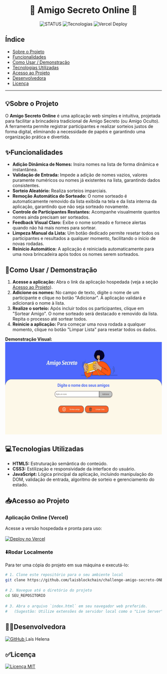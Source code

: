 <h1 align="center">🎁 Amigo Secreto Online 🎅</h1>

<p align="center">
  <img alt="STATUS" src="https://img.shields.io/badge/STATUS-CONCLU%C3%8DDO-brightgreen">
  <img alt="Tecnologias" src="https://img.shields.io/badge/TECNOLOGIAS-HTML%20%7C%20CSS%20%7C%20JavaScript-blue">
  <img alt="Vercel Deploy" src="https://therealsujitk-vercel-badge.vercel.app/?app=amigo-secreto">
</p>

## Índice

*   [Sobre o Projeto](#sobre-o-projeto)
*   [Funcionalidades](#funcionalidades)
*   [Como Usar / Demonstração](#como-usar--demonstração)
*   [Tecnologias Utilizadas](#tecnologias-utilizadas)
*   [Acesso ao Projeto](#acesso-ao-projeto)
*   [Desenvolvedora](#desenvolvedora)
*   [Licença](#licença)

---

## 💡Sobre o Projeto

O **Amigo Secreto Online** é uma aplicação web simples e intuitiva, projetada para facilitar a brincadeira tradicional de Amigo Secreto (ou Amigo Oculto). A ferramenta permite registrar participantes e realizar sorteios justos de forma digital, eliminando a necessidade de papéis e garantindo uma organização prática e divertida.

## ✨Funcionalidades

*   **Adição Dinâmica de Nomes:** Insira nomes na lista de forma dinâmica e instantânea.
*   **Validação de Entrada:** Impede a adição de nomes vazios, valores puramente numéricos ou nomes já existentes na lista, garantindo dados consistentes.
*   **Sorteio Aleatório:** Realiza sorteios imparciais.
*   **Remoção Automática do Sorteado:** O nome sorteado é automaticamente removido da lista exibida na tela e da lista interna da aplicação, garantindo que não seja sorteado novamente.
*   **Controle de Participantes Restantes:** Acompanhe visualmente quantos nomes ainda precisam ser sorteados.
*   **Feedback Visual Claro:** Exibe o nome sorteado e fornece alertas quando não há mais nomes para sortear.
*   **Limpeza Manual da Lista:** Um botão dedicado permite resetar todos os participantes e resultados a qualquer momento, facilitando o início de novas rodadas.
*   **Reinício Automático:** A aplicação é reiniciada automaticamente para uma nova brincadeira após todos os nomes serem sorteados.

## 🚀Como Usar / Demonstração 

1.  **Acesse a aplicação:** Abra o link da aplicação hospedada (veja a seção [Acesso ao Projeto](#acesso-ao-projeto)).
2.  **Adicione os nomes:** No campo de texto, digite o nome de um participante e clique no botão "Adicionar". A aplicação validará e adicionará o nome à lista.
3.  **Realize o sorteio:** Após incluir todos os participantes, clique em "Sortear Amigo". O nome sorteado será destacado e removido da lista. Repita o processo até sortear todos. 
4.  **Reinicie a aplicação:** Para começar uma nova rodada a qualquer momento, clique no botão "Limpar Lista" para resetar todos os dados.

**Demonstração Visual:**
<img src="assets/demonstracao.gif" alt="Demonstração do Aplicativo funcionando" width="600">

## 💻Tecnologias Utilizadas

*   **HTML5:** Estruturação semântica do conteúdo.
*   **CSS3:** Estilização e responsividade da interface do usuário.
*   **JavaScript:** Lógica principal da aplicação, incluindo manipulação do DOM, validação de entrada, algoritmo de sorteio e gerenciamento do estado.

## 📥Acesso ao Projeto

### Aplicação Online (Vercel)
<p>
  Acesse a versão hospedada e pronta para uso:
  <br>
  <br>
  <a href="https://amigo-secreto-nu-lake.vercel.app" >
    <img src="https://assets.vercel.com/image/upload/v1662130559/front/favicon/vercel/180x180.png" alt="Deploy no Vercel" width="50">
  </a>
</p>

### ⬇️Rodar Localmente

Para ter uma cópia do projeto em sua máquina e executá-lo:

```bash
# 1. Clone este repositório para o seu ambiente local
git clone https://github.com/laisblockchain/challenge-amigo-secreto-ONE.git

# 2. Navegue até o diretório do projeto
cd SEU_REPOSITORIO

# 3. Abra o arquivo `index.html` em seu navegador web preferido.
#   (Sugestão: Utilize extensões de servidor local como o "Live Server" do VS Code para facilitar o desenvolvimento.)
```

## 👩‍💻Desenvolvedora
<p>
  <a href="https://github.com/laisblockchain" >
    <img src="https://img.icons8.com/ios-glyphs/30/000000/github.png" alt="GitHub">
  </a>
  Laís Helena
</p>

## ✅Licença
<p>
  <a href="https://opensource.org/licenses/MIT" >
    <img src="https://img.shields.io/badge/License-MIT-blue.svg" alt="Licença MIT">
  </a>
</p>
